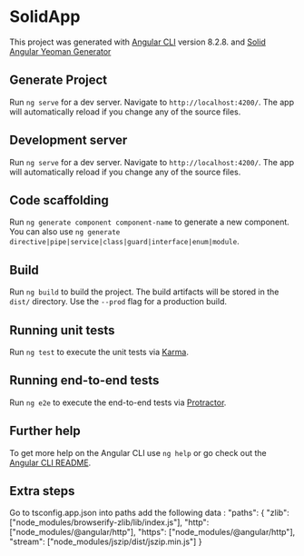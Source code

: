 # SolidApp

This project was generated with [Angular CLI](https://github.com/angular/angular-cli) version 8.2.8. and [Solid Angular Yeoman Generator](https://github.com/inrupt/generator-solid-angular)

## Generate Project 

Run `ng serve` for a dev server. Navigate to `http://localhost:4200/`. The app will automatically reload if you change any of the source files.

## Development server

Run `ng serve` for a dev server. Navigate to `http://localhost:4200/`. The app will automatically reload if you change any of the source files.

## Code scaffolding

Run `ng generate component component-name` to generate a new component. You can also use `ng generate directive|pipe|service|class|guard|interface|enum|module`.

## Build

Run `ng build` to build the project. The build artifacts will be stored in the `dist/` directory. Use the `--prod` flag for a production build.

## Running unit tests

Run `ng test` to execute the unit tests via [Karma](https://karma-runner.github.io).

## Running end-to-end tests

Run `ng e2e` to execute the end-to-end tests via [Protractor](http://www.protractortest.org/).

## Further help

To get more help on the Angular CLI use `ng help` or go check out the [Angular CLI README](https://github.com/angular/angular-cli/blob/master/README.md).

## Extra steps

Go to tsconfig.app.json into paths add the following data : "paths": {
      "zlib": ["node_modules/browserify-zlib/lib/index.js"],
      "http": ["node_modules/@angular/http"],
      "https": ["node_modules/@angular/http"],
      "stream": ["node_modules/jszip/dist/jszip.min.js"]
    }
